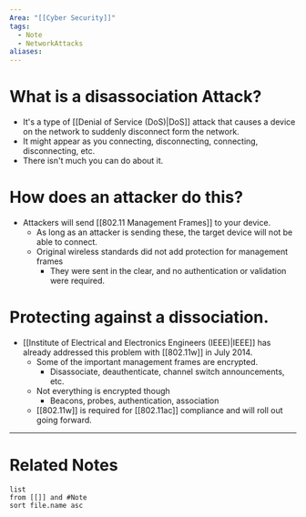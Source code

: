 ```yaml
---
Area: "[[Cyber Security]]"
tags:
  - Note
  - NetworkAttacks
aliases:
---
```

# What is a disassociation Attack?
- It's a type of [[Denial of Service (DoS)|DoS]] attack that causes a device on the network to suddenly disconnect form the network.
- It might appear as you connecting, disconnecting, connecting, disconnecting, etc.
- There isn't much you can do about it.

# How does an attacker do this?
- Attackers will send [[802.11 Management Frames]] to your device.
	- As long as an attacker is sending these, the target device will not be able to connect.
	- Original wireless standards did not add protection for management frames
		- They were sent in the clear, and no authentication or validation were required.

# Protecting against a dissociation. 
- [[Institute of Electrical and Electronics Engineers (IEEE)|IEEE]] has already addressed this problem with [[802.11w]] in July 2014.
	- Some of the important management frames are encrypted.
		- Disassociate, deauthenticate, channel switch announcements, etc.
	- Not everything is encrypted though
		- Beacons, probes, authentication, association
	- [[802.11w]] is required for [[802.11ac]] compliance and will roll out going forward.


---
# Related Notes
```dataview
list
from [[]] and #Note 
sort file.name asc
```
